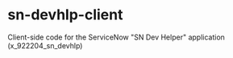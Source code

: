 # sn-devhlp-client
Client-side code for the  ServiceNow "SN Dev Helper" application (x_922204_sn_devhlp)
